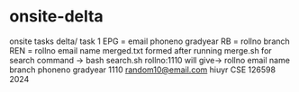 # onsite-delta
onsite tasks delta/
task 1
EPG = email phoneno gradyear
RB = rollno branch
REN = rollno email name
merged.txt formed after running merge.sh
for search
command -> bash search.sh rollno:1110
will give->
rollno email name branch phoneno gradyear
1110 random10@email.com hiuyr CSE 126598 2024

